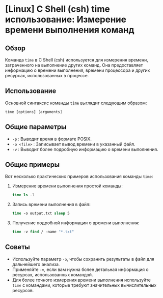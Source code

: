 # [Linux] C Shell (csh) time использование: Измерение времени выполнения команд

## Обзор
Команда `time` в C Shell (csh) используется для измерения времени, затраченного на выполнение других команд. Она предоставляет информацию о времени выполнения, времени процессора и других ресурсах, использованных в процессе.

## Использование
Основной синтаксис команды `time` выглядит следующим образом:

```
time [options] [arguments]
```

## Общие параметры
- `-p` : Выводит время в формате POSIX.
- `-o <file>` : Записывает вывод времени в указанный файл.
- `-v` : Выводит более подробную информацию о времени выполнения.

## Общие примеры
Вот несколько практических примеров использования команды `time`:

1. Измерение времени выполнения простой команды:
   ```csh
   time ls -l
   ```

2. Запись времени выполнения в файл:
   ```csh
   time -o output.txt sleep 5
   ```

3. Получение подробной информации о времени выполнения:
   ```csh
   time -v find / -name "*.txt"
   ```

## Советы
- Используйте параметр `-o`, чтобы сохранить результаты в файл для дальнейшего анализа.
- Применяйте `-v`, если вам нужна более детальная информация о ресурсах, использованных командой.
- Для более точного измерения времени выполнения используйте `time` с командами, которые требуют значительных вычислительных ресурсов.